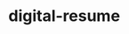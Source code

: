 # digital-resume
<a href="https://www.figma.com/file/8gfvh3NgzdHC28ctcnaE1e/ITW_Figma-Resume-EZEMUL157?type=design&node-id=0-1&mode=design&t=q9I7jSZbZwtq86UX-0"></a>